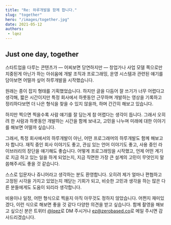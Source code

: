 ```yaml
---
title: "Re: 하루개발을 함께 합니다."
slug: "together"
hero: "/images/together.jpg"
date: 2021-05-12
authors:
 - lqez
---
```


## Just one day, together

스타트업을 다루는 콘텐츠가 — 어찌보면 당연하지만 — 창업가나 사업 모델 쪽으로만 치중된게 아닌가 하는 아쉬움에 개발 조직과 프로그래밍, 운영 시스템과 관련된 얘기를 담아보면 어떨까 싶어 하루개발을 시작했습니다.

원래는 종이 잡지 형태를 기획했었습니다. 하지만 글을 다듬어 잘 쓰기가 너무 어렵다고 생각해, 짧은 시간이지만 특정 회사에서 하룻동안 근무하며 개발하는 영상을 기록하고 정리하다보면 더 나은 형식을 찾을 수 있지 않을까, 하며 간간히 해보고 있습니다.

하지만 찍으면 찍을수록 사람 얘기를 잘 담는게 참 어렵다는 생각이 듭니다. 그래서 오히려 한 사람과 하룻동안 개발하는 시간을 함께 보내고, 고민을 나누며 미래에 대한 이야기를 해보면 어떨까 싶습니다.

그래서, 특정 회사에서의 하루개발이 아닌, 어떤 프로그래머의 하루개발도 함께 해보고자 합니다. 재직 중인 회사 이야기도 좋고, 관심 있는 언어 이야기도 좋고, 사용 중인 라이브러리의 장단을 얘기해도 좋습니다. 어떻게 프로그래밍을 시작했고, 언제 어떤 계기로 지금 하고 있는 일을 하게 되었는지, 지금 직면한 가장 큰 설계의 고민이 무엇인지 말씀해주셔도 좋을 것 같습니다.

스스로 입문자나 쥬니어라고 생각하는 분도 환영합니다. 오히려 제가 얼마나 편협하고 고정된 시각을 가지고 있었는지 깨닫는 기회가 되고, 비슷한 고민과 생각을 하는 많은 다른 분들에게도 도움이 되리라 생각합니다.

비용이나 일정, 어떤 형식으로 찍을지 아직 아무것도 정하지 않았습니다. 어쩐지 재미있겠다, 이런 식으로 해보면 좋을 것 같다 다양한 의견을 받고 싶습니다.
함께 촬영을 해보고 싶으신 분은 트위터 [@lqez](https://twitter.com/lqez)로 DM 주시거나 [ez@zerobased.co](mailto:ez@zerobased.co)로 메일 주시면 감사드리겠습니다.
